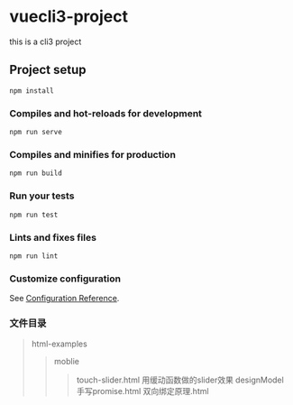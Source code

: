 # vuecli3-project
this is a cli3 project
## Project setup
```
npm install
```
### Compiles and hot-reloads for development
```
npm run serve
```
### Compiles and minifies for production
```
npm run build
```
### Run your tests
```
npm run test
```
### Lints and fixes files
```
npm run lint
```
### Customize configuration
See [Configuration Reference](https://cli.vuejs.org/config/).

### 文件目录
>html-examples
>>moblie
>>>touch-slider.html 用缓动函数做的slider效果
>>designModel
>>>手写promise.html
>>>双向绑定原理.html